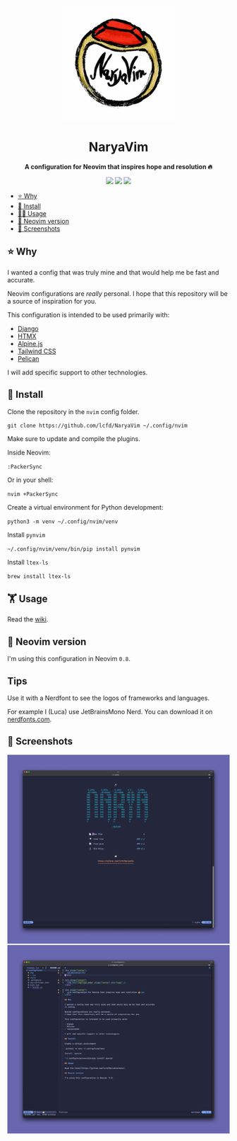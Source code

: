 <div align="center">
  <img src="img/logo.webp" alt="Logo" />
</div>

<div align="center">
  <h1>NaryaVim</h1>
  <p><b>A configuration for Neovim that inspires hope and resolution 🔥</b></p>
</div>

<div align="center">
  <img src="https://img.shields.io/badge/Neovim-0.8%2B-green?style=flat&logo=neovim" />
  <img src="https://img.shields.io/github/license/lcfd/NaryaVim?label=License&logo=GNU&style=flat" />
  <img src="https://img.shields.io/badge/WIP-orange?style=flat" />
</div>

- [⭐️ Why](#️-why)
- [💾 Install](#-install)
- [🏋️‍♀️ Usage](#️️-usage)
- [🔢 Neovim version](#-neovim-version)
- [📸 Screenshots](#-screenshots)

## ⭐️ Why

I wanted a config that was truly mine and that would help me be fast and accurate.

Neovim configurations are _really_ personal.
I hope that this repository will be a source of inspiration for you.

This configuration is intended to be used primarily with:

- [Django](https://github.com/django/django)
- [HTMX](https://github.com/bigskysoftware/htmx)
- [Alpine.js](https://github.com/alpinejs/alpine)
- [Tailwind CSS](https://github.com/tailwindlabs/tailwindcss)
- [Pelican](https://github.com/getpelican/pelican)

I will add specific support to other technologies.

## 💾 Install

Clone the repository in the `nvim` config folder.

```shell
git clone https://github.com/lcfd/NaryaVim ~/.config/nvim
```

Make sure to update and compile the plugins.

Inside Neovim:

`:PackerSync`

Or in your shell:

`nvim +PackerSync`

Create a virtual environment for Python development:

`python3 -m venv ~/.config/nvim/venv`

Install `pynvim`

`~/.config/nvim/venv/bin/pip install pynvim`

Install `ltex-ls`

`brew install ltex-ls`

## 🏋️ Usage

Read the [wiki](https://github.com/lcfd/NaryaVim/wiki).

## 🔢 Neovim version

I'm using this configuration in Neovim `0.8`.

## Tips

Use it with a Nerdfont to see the logos of frameworks and languages.

For example I (Luca) use JetBrainsMono Nerd.
You can download it on [nerdfonts.com](https://www.nerdfonts.com/font-downloads).

## 📸 Screenshots

![screenshot-1](img/screen-1.png "Screenshot 1")
![screenshot-2](img/screen-2.png "Screenshot 2")

